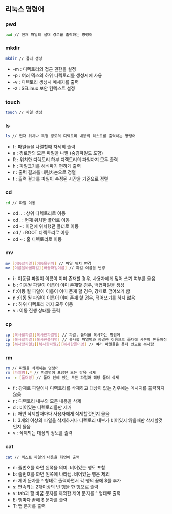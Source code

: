 ## 리눅스 명령어

### pwd

```bash
pwd // 현재 파일의 절대 경로를 출력하는 명령어
```

### mkdir

```bash
mkdir // 폴더 생성
```

- -m : 디렉토리의 접근 권한을 설정
- -p : 여러 덱스의 하위 디렉토리를 생성시에 사용
- -v  : 디렉토리 생성시 메세지를 출력
- -z : SELinux 보안 컨텍스트 설정

### touch

```bash
touch // 파일 생성
```

### **ls**

```bash
ls // 현재 위치나 특정 경로의 디렉토리 내용의 리스트를 출력하는 명령어
```

- l : 파일들을 나열할때 자세히 출력
- a : 경로안의 모든 파일을 나열 (숨김파일도 포함)
- R : 위치한 디렉토리 하부 디렉토리의 파일까지 모두 출력
- h : 파일크기를 해석파기 편하게 출력
- r : 출력 결과를 내림차순으로 정렬
- t : 출력 결과를 파일이 수정된 시간을 기준으로 정렬

### cd

```bash
cd // 파일 이동
```

- cd .. : 상위 디렉토리로 이동
- cd . : 현재 위치한 폴더로 이동
- cd - : 이전에 위치했던 폴더로 이동
- cd / : ROOT 디렉토리로 이동
- cd ~ : 홈 디렉토리로 이동

### mv

```bash
mv [이동할파일][이동될위치] // 파일 위치 변경
mv [이름을바꿀파일][바꿀파일이름] // 파일 이름을 변경
```

- i : 이동될 파일이 이름이 이미 존재할 경우, 사용자에게 덮어 쓰기 여부를 물음
- b : 이동될 파일이 이름이 이미 존재할 경우, 백업파일을 생성
- f :이동 될 파일이 이름이 이미 존재 할 경우, 강제로 덮어쓰기 함
- n :이동 될 파일이 이름이 이미 존재 할 경우, 덮어쓰기를 하지 않음
- r : 하위 디렉토리 까지 모두 이동
- v : 이동 진행 상태를 출력

### cp

```bash
cp [복사할파일][복사한파일명] // 파일, 폴더를 복사하는 명령어
cp [복사할파일][복사한폴더명] // 복사할 파일명과 동일한 이름으로 폴더에 사본이 만들어짐
cp [복사할파일1][복사할파일2][복사할폴더명] // 여러 파일들을 폴더 안으로 복사함
```

### rm

```bash
rm // 파일을 삭제하는 명령어
rm [파일명].* // 파일명이 포함된 모든 항목 삭제
rm -r [폴더명] // 폴더 안에 있는 모든 파일과 해당 폴더 삭제
```

- f : 강제로 파일이나 디렉토리를 삭제하고 대상이 없는 경우에는 메시지를 출력하지 않음
- r : 디렉토리 내부의 모든 내용을 삭제
- d : 비어있는 디렉토리들만 제거
- i : 매번 삭제할때마다 사용자에게 삭제할것인지 물음
- l : 3개의 이상의 파일을 삭제하거나 디렉토리 내부가 비어있지 않을때만 삭제할것인지 물음
- v : 삭제되는 대상의 정보를 출력

### cat

```bash
cat // 텍스트 파일의 내용을 화면에 출력
```

- n: 줄번호를 화면 왼쪽을 의미. 비어있는 행도 포함
- b: 줄번호를 화면 왼쪽에 나타냄. 비어있는 행은 제외
- e: 제어 문자를 ^ 형태로 출력하면서 각 행의 끝에 $를 추가
- s: 연속되는 2개이상의 빈 행을 한 행으로 출력
- v: tab과 행 바꿈 문자를 제외한 제어 문자를 ^ 형태로 출력
- E: 행마다 끝에 $ 문자를 출력
- T: 탭 문자를 출력

